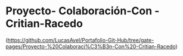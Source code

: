 

#  Proyecto- Colaboración-Con -Critian-Racedo
(https://github.com/LucasAvel/Portafolio-Git-Hub/tree/gate-pages/Proyecto-%20Colaboraci%C3%B3n-Con%20-Critian-Racedo)